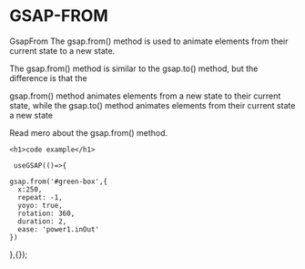 # GSAP-FROM

GsapFrom
The gsap.from() method is used to animate elements from their current state to a new state.

The gsap.from() method is similar to the gsap.to() method, but the difference is that the

gsap.from() method animates elements from a new state to their current state, while the gsap.to() method animates elements from their current state a new state

Read mero about the gsap.from() method.

    <h1>code example</h1>

     useGSAP(()=>{

    gsap.from('#green-box',{
      x:250,
      repeat: -1,
      yoyo: true,
      rotation: 360,
      duration: 2,
      ease: 'power1.inOut'
    })

  },{});
